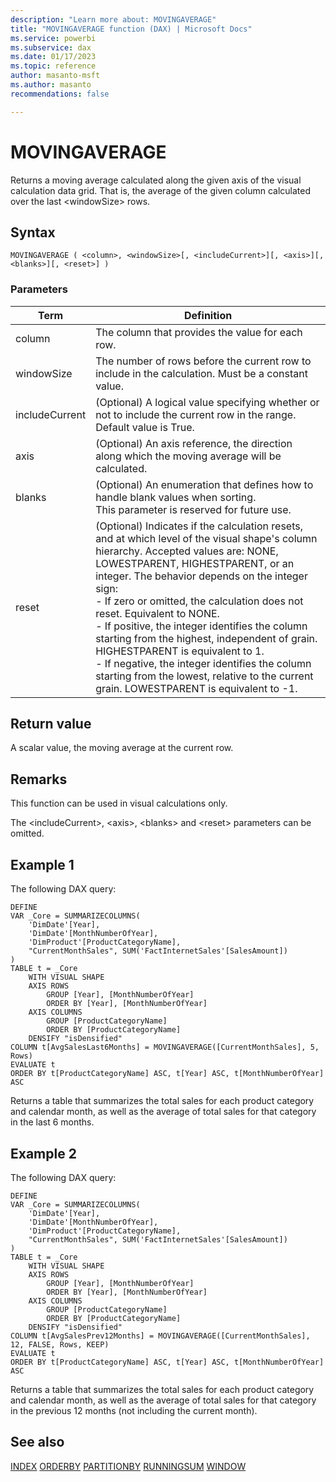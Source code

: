```yaml
---
description: "Learn more about: MOVINGAVERAGE"
title: "MOVINGAVERAGE function (DAX) | Microsoft Docs"
ms.service: powerbi
ms.subservice: dax
ms.date: 01/17/2023
ms.topic: reference
author: masanto-msft
ms.author: masanto
recommendations: false

---
```


# MOVINGAVERAGE

Returns a moving average calculated along the given axis of the visual calculation data grid. That is, the average of the given column calculated over the last \<windowSize> rows.

## Syntax

```dax
MOVINGAVERAGE ( <column>, <windowSize>[, <includeCurrent>][, <axis>][, <blanks>][, <reset>] )
```

### Parameters

|Term|Definition|
|--------|--------------|
|column|The column that provides the value for each row.|
|windowSize|The number of rows before the current row to include in the calculation. Must be a constant value.|
|includeCurrent|(Optional) A logical value specifying whether or not to include the current row in the range. Default value is True.|
|axis|(Optional) An axis reference, the direction along which the moving average will be calculated.|
|blanks|(Optional) An enumeration that defines how to handle blank values when sorting. </br>This parameter is reserved for future use.|
|reset|(Optional) Indicates if the calculation resets, and at which level of the visual shape's column hierarchy. Accepted values are: NONE, LOWESTPARENT, HIGHESTPARENT, or an integer. The behavior depends on the integer sign: </br> - If zero or omitted, the calculation does not reset. Equivalent to NONE. </br> - If positive, the integer identifies the column starting from the highest, independent of grain. HIGHESTPARENT is equivalent to 1. </br> - If negative, the integer identifies the column starting from the lowest, relative to the current grain. LOWESTPARENT is equivalent to -1. |

## Return value

A scalar value, the moving average at the current row.

## Remarks

This function can be used in visual calculations only.

The \<includeCurrent>, \<axis>, \<blanks> and \<reset> parameters can be omitted.

## Example 1

The following DAX query:

```dax
DEFINE
VAR _Core = SUMMARIZECOLUMNS(
	'DimDate'[Year],
	'DimDate'[MonthNumberOfYear],
	'DimProduct'[ProductCategoryName],
    "CurrentMonthSales", SUM('FactInternetSales'[SalesAmount])
)
TABLE t = _Core
	WITH VISUAL SHAPE
	AXIS ROWS
		GROUP [Year], [MonthNumberOfYear]
		ORDER BY [Year], [MonthNumberOfYear]
	AXIS COLUMNS
		GROUP [ProductCategoryName]
		ORDER BY [ProductCategoryName]
	DENSIFY "isDensified"
COLUMN t[AvgSalesLast6Months] = MOVINGAVERAGE([CurrentMonthSales], 5, Rows)
EVALUATE t
ORDER BY t[ProductCategoryName] ASC, t[Year] ASC, t[MonthNumberOfYear] ASC
```

Returns a table that summarizes the total sales for each product category and calendar month, as well as the average of total sales for that category in the last 6 months.

## Example 2

The following DAX query:

```dax
DEFINE
VAR _Core = SUMMARIZECOLUMNS(
	'DimDate'[Year],
	'DimDate'[MonthNumberOfYear],
	'DimProduct'[ProductCategoryName],
    "CurrentMonthSales", SUM('FactInternetSales'[SalesAmount])
)
TABLE t = _Core
	WITH VISUAL SHAPE
	AXIS ROWS
		GROUP [Year], [MonthNumberOfYear]
		ORDER BY [Year], [MonthNumberOfYear]
	AXIS COLUMNS
		GROUP [ProductCategoryName]
		ORDER BY [ProductCategoryName]
	DENSIFY "isDensified"
COLUMN t[AvgSalesPrev12Months] = MOVINGAVERAGE([CurrentMonthSales], 12, FALSE, Rows, KEEP)
EVALUATE t
ORDER BY t[ProductCategoryName] ASC, t[Year] ASC, t[MonthNumberOfYear] ASC
```

Returns a table that summarizes the total sales for each product category and calendar month, as well as the average of total sales for that category in the previous 12 months (not including the current month).

## See also

[INDEX](index-function-dax.md)
[ORDERBY](orderby-function-dax.md)
[PARTITIONBY](partitionby-function-dax.md)
[RUNNINGSUM](runningsum-function-dax.md)
[WINDOW](window-function-dax.md)
